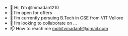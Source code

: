 - 👋 Hi, I’m @mmadan1210
- 👀 I’m open for offers
- 🌱 I’m currently persuing B.Tech in CSE from VIT Vellore
- 💞️ I’m looking to collaborate on ...
- 📫 How to reach me mohitvmadan9@gmail.com

<!---
mmadan1210/mmadan1210 is a ✨ special ✨ repository because its `README.md` (this file) appears on your GitHub profile.
You can click the Preview link to take a look at your changes.
--->
